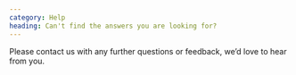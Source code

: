 ```yaml
---
category: Help
heading: Can't find the answers you are looking for?
---
```


Please contact us with any further questions or feedback, we’d love to hear from you.